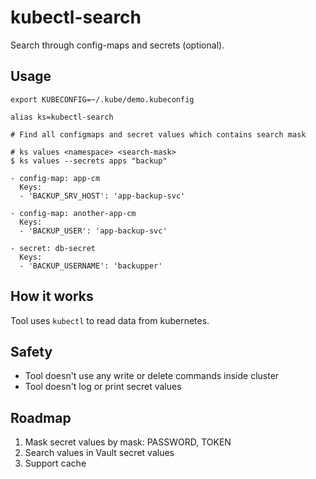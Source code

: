 # kubectl-search

Search through config-maps and secrets (optional).

## Usage

```shell
export KUBECONFIG=~/.kube/demo.kubeconfig

alias ks=kubectl-search

# Find all configmaps and secret values which contains search mask

# ks values <namespace> <search-mask>
$ ks values --secrets apps "backup"

- config-map: app-cm
  Keys:
  - 'BACKUP_SRV_HOST': 'app-backup-svc' 
  
- config-map: another-app-cm
  Keys:
  - 'BACKUP_USER': 'app-backup-svc'
  
- secret: db-secret
  Keys:
  - 'BACKUP_USERNAME': 'backupper'
```

## How it works

Tool uses `kubectl` to read data from kubernetes.

## Safety

- Tool doesn't use any write or delete commands inside cluster
- Tool doesn't log or print secret values

## Roadmap

1. Mask secret values by mask: PASSWORD, TOKEN 
2. Search values in Vault secret values
3. Support cache
